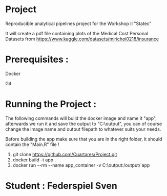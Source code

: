 # Project

Reproducible analytical pipelines project for the Workshop II "Statec"

It will create a pdf file containing plots of the Medical Cost Personal Datasets from https://www.kaggle.com/datasets/mirichoi0218/insurance

# Prerequisites :

Docker

Git

# Running the Project :

The following commands will build the docker image and name it "app",
afterwards we run it and save the output to "C:\output",
you can of course change the image name and output filepath to whatever suits your needs.

Before building the app make sure that you are in the right folder, it should contain the "Main.R" file !

1) git clone https://github.com/Cuartares/Project.git
2) docker build -t app .
3) docker run --rm --name app_container -v C:\output:/output/ app

# Student : Federspiel Sven
